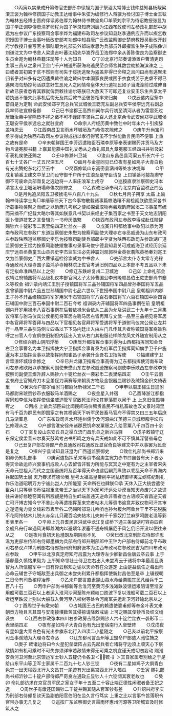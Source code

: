 <!-- { "loadSidebar": true } -->
　　○丙寅以实录成升纂修官吏部郎中徐旭为国子祭酒太常博士钱仲益知县杨觏梁灒王褒为翰林修撰国子助教王达给事中朱弦为编修行人蒋骥为检讨国子博士金玉铉为翰林五经博士晋府伴读苏伯厚为翰林侍书教谕角□羊荣刘宗平为待诏教授张显为国子学正训导傅贵清罗师程为国子学录知府刘辰为江西布政使司左参政礼部郎中胡远为左参议广东按察司佥事李烨为福建布政司左参议知县赵季通例应升而以疾乞教职授国子博士佥事叶砥改吏部考功郎中知县唐广云改监察御史楚府教授吴勤改开封府学教授升誊写官主事陆颙为礼部员外郎端孝思为兵部员外郎擢监生钟子成陈彝训刘谦沈文为中书舍人梁逢吉叶蕃沈绍先华嵩乔岳卫浩郑中余从善陈俊良为监察御史生员金寔为翰林典籍汪琦等十人为知县
　　○丁卯北京行部奏请添置户曹清吏司主事三员从之泉州卫金门千户械送所获海岛逃民至京师言其数尝劫掠海滨诛之  上曰或者其初窘于贫不然则有司失于绥抚逃聚为盗盖非得已命释之且问曰尚有逃聚未归者乎对曰多有之因遣赉敕往谕之敕曰尔本国家良民或困于衣食或苦于吏虐不得已逃聚海岛劫掠苟活朕念好生恶死人之同情帝皇体天行道视民如子当洗涤前过咸俾自新故已获者悉宥其罪就俾赍敕往谕尔等朕已大赦天下可即还复业安王乐生共享太平若执迷不悟失此事机后悔无及其后敕书至彼皆相率来归矣
　　○戊辰遣内官祭中霤自是为定制  命武安侯郑亨充总兵官武城侯王聦充左副总兵安平侯李远充右副总兵率师驻宣府备御
　　○己巳书谕郡王高煦曰闻尔兵行初至清河从者为雷震死过居庸汝幕中釜鸣皆不祥之徵不可不谨即率骑兵三百人还北京余令武安侯郑亨武城侯王聪安平侯李远总之就驻宣府
　　○命宗人府经历黄中致仕中时年未六十引疾辞盖特恩云
　　○江西南昌卫言雨水坏城垣及门命俟农隙修之
　　○庚午升尚宝司丞李得成为陕西布政司左参议得成初以孝行得官虽不学然能数言民间不便事  上重之故有是命
　　○辛未朝鲜国王李芳远遣陪臣石璘李原等奉表谢赐药并贡马及方物且请冕服书籍  上嘉其能慕中国礼文悉从之命礼部具九章冕服五经四书并钞及彩币表礼俟使还赐之
　　○壬申修滁州卫城
　　○浚山东昌邑县河渠五所长六千七百七十丈各广一丈五尺深五尺
　　○画月与金星同见已位夜有星如鸡子大青白色有光出腾蛇东北行至云中
　　○癸酉修筑山东高密县鸂州等处水决堤岸
　　○甲戌复镇番卫建文中革卫而设守御千户所于庄浪至是守臣请复  上曰镇番地接胡虏守御不可废命兵部亟复之选边将一人率庄浪军士戍守
　　○巡按直隶监察御史冯本清言太仓卫城垣坍塌命俟农隙修之
　　○乙亥改旧承奉司为北京内官监秩正四品
　　○是月免追凤阳五卫被掳屯牛八百八十九头
　　○秋七月丙子朔享  太庙  上谕翰林侍读学士角□羊缙等曰天下古今事物散载诸事篇帙浩穰不易检阅朕欲悉采各书所载事物类聚之而统之以韵庶几考察之便如探囊取物再尝观韵府回溪二书事虽有统而采摘不广纪载大略尔等其如朕意凡书契以来经史子集百家之书至于天文地志阴阳医卜僧道技艺之言备辑为一书毋厌浩繁
　　○陕西布政司左参政李得成赴任陛辞赐钞六十锭彩币二表里绢四疋纻丝衣一袭
　　○戊寅升科都给事中欧阳以恭为河南布政司左参政广东道监察御史朱懋为按察司副使大理寺右寺丞戚逊为山东布政司左参政陕西道监察御史李乐为按察司副使兵部郎中李贤为陕西布政司左参政湖广道监察御史王煜为按察司副使擢詹事府录事马俊宁德县知县关可成威海卫试经历余延庆宁远县丞黄童玉山县典史李杰监生汪必先钟震刘观郭林金英张翥陈英杨秦刘寔王文为监察御史广西大曹镇巡检徐崇威为中书舍人
　　○吏部言太仆寺太常寺光禄寺通政司大理寺国子监鸿胪寺翰林院正佐官考满旧例四品以上本部不考五品以下未有定拟命准四品以上之例
　　○修辽东鉄岭复州二卫城池
　　○己卯  上命礼部会议靖江府辅国将军品级礼仪本部官同太子太师曹国公李景隆顺昌伯王佐吏部尚书蹇义等校会  祖训录内靖江王别子授镇国将军三品孙辅国将军四品曾孙奉国将军五品玄曾镇国中尉六品五世孙辅国中尉七品六世以下世授奉国中尉八品  皇朝祖训内郡王子孙不开品级镇国将军岁用米千石辅国将军八百石奉国将军六百石镇国中尉四百石辅国中尉三百石奉国中尉二百石今考  祖训录内开辅国将军四品事例在前  皇明祖训内开岁用禄米八百石事例在后若依禄米合依从二品为允及洪武二十九年十二月集议将军与驸马仪宾公侯相见将军居左驸马居右皆再拜与文武一品至三品相见将军居中各官拜将军答拜与四品以下官相见各官拜将军受遇将军于道驸马仪宾公侯让左并行一品至三品引马侧立四品以下下马内廷出入由左门凡传其言者称镇国将军裔旨称呼之曰官人今宜俱依旧制但内廷出入宜从右门其袍服花样除龙凤文外随宜制用从之
　　○修绍兴府山阴阳浮桥
　　○庚辰升都指挥佥事刘得为山西都指挥同知金吾右卫佥事曹名为本卫指挥使大宁卫指挥佥事肖泰为府军后卫指挥同知旗手卫千户施暹为本卫指挥佥事以故指挥同知崔昌子承袭升金吾右卫指挥使
　　○福建建宁卫言霖潦坏城垣命修之
　　○辛巳升龙骧卫指挥佥事高得为辽东都指挥使河南布政司左参政欧阳以恭按察司副使朱懋山东左参政戚逊按察司副使李乐陕西左参政李贤按察司副使王煜升辞人赐钞六十锭纻丝衣一袭彩币二表里绢四疋
　　○壬午云南孟餋府土官知府刀木旦差侄刀满赛等来朝贡方物及金银器皿赐钞及绒锦金织文绮表里
　　○癸未命户部岁给驸马都尉沐昕禄米二千石
　　○甲申以周王橚生日遣驸马都尉宋琥赍钞币衣服鞍马羊酒赐之
　　○夜金星入井宿
　　○乙酉降浙江都指挥同知李信为指挥使信坐威迫管军官致死法司论其罪落职以闻于  上  上念旧信勋特宥之
　　○丙戌  上谕兵部臣曰比闻民间马价腾贵盖民不得私畜故也汉文景时闾里有马千百为群民有即国家之有其榜谕天下听军民皆畜马官府不得禁又曰三五年后庶几马渐蕃息
　　○广东布政司言水坏连州儒学及河源曲江英德三县城垣廨宇坛庙乞修理从之
　　○户部言淮安徐州诸郡民饥命发粟赈之凡给官粟八千四百四十余石
　　○丁亥复设山东安丘县之渠立浯门昌乐县之新兴马驿
　　○戊子敕镇守辽东保定侯孟善曰尔奏天鼓鸣考占书所鸣之方有兵天戒如此不可不慎其深警省毋怠
　　○己丑复户部左侍郎严奇良通政司右通政丘显官奇良等建文中并以事罢为民至是复之
　　○擢兴宁县试知县汪澄为广西道监察御史
　　○致仕礼部尚书郑沂来朝命仍知礼部事
　　○庚寅遣指挥革来等赍书谕虏主宛力赤书曰自昔有天下者必得天命故运祚兴衰事机成败人心去留皆非智力所能与冥冥之中寔有为之主宰者宋失天命元世祖入而代之立国垂统将及百年得天命也逮后嗣荒纵致以乖乱天命不畀海内兵起国势土崩  天乃眷求有德命我  皇考太祖高皇帝削平祸乱统御华夷立纲陈纪制礼作乐治道昭明万方宁谧此岂人力所能寔  天命所在也肆朕仰承  天休入正大统尝遣使臣朵儿只等赍书币往报重念帝王之治以天下为家可汗远处沙漠当知天命废兴之故遣往来讲好修睦窃闻有所觊觎是特自生衅端盖违天逆命非善者也古语顺天者昌逆天者亡可汗博古知今宁不鉴此今再遣指挥革来完者帖木儿等赍书谕意并致仪物可汗其审之遂遗鬼力赤文绮彩币表里各二仍赐所部马儿哈咱也孙台板台阿鲁台干里不花脱脱不花阿怜帖木儿脱火赤朵儿只藏百哈失帖木儿失剌千千家奴打兰麻罗呵脱老温等彩币表里各一
　　○辛卯上元县耆民言洪武中龙江复成桥下通三条湖湖可容舟四百余艘凡舟行率遇风涛即趋湖内以避顷年淤塞不通舟楫屡厄于风乞仍旧开没以便往来从之
　　○是夜月食初天色澄朗及期阴雨不见
　　○癸巳改北京刑部左侍郎许思温为吏部左侍郎右侍郎墨麟为兵部右侍郎升刑部郎中王钟为户部右侍郎前北平布政司右参议卢祥为刑部右侍郎扬州府知府张本为江西布政司右参政房吉为四川布政司右参政
　　○甲午以北京真定府知府吕震为大理寺左少卿新昌伯唐云卒云事  上于藩邸最久慎恪果毅为  上所知命领壮士侍卫左右出入未尝离云于诸将中年最高且勇智为人所信服军中一日有异云察知之谕以天命有在众遂定  上由是益信任之每出师必命云辅世子守城敌至出兵御之未尝失利累升都指挥使新封昌伯至是卒  上辍视朝二日命有司备棺椁冶葬
　　○乙未户部言直隶昆山县水命给粟赈其民凡给兵千二百八十石
　　○丙申户部尚书郁新等言淮河至黄河多浅滩跌波馈运艰阻请至淮安用船可载三百石以上者运入淮河沙河至陈州颍岐口跌波下复以浅船可载二百石以上者运至跌波上别以大船载入黄河至八柳树等处令河南军夫运赴卫河转输北京从之
　　○丁酉周世子有燉来朝
　　○占城国王占巴的赖遣使婆甫郎等奉金叶表文来朝贡方物且言其国与安南接壤数苦其侵掠请降敕戒谕  上可之赐其使钞币及织文绮袭衣
　　○江西右参政张本四川右参政房吉陛辞赐钞人六十锭纻丝衣一袭彩币二表里绢四疋
　　○夜有星如鸡子大青白色有光出奎宿南行入垒壁阵
　　○戊戌夜有星如盏大青白色有光出参旗东北行入四渎二小星随之
　　○己亥以前北平按察司佥事谢勉为大理寺左寺丞
　　○辽东都司言金州等卫蝗命户部遣人驰往捕之
　　○庚子  敕诸边将曰今火星犯垒壁阵占云先起兵者亡诸将守边须上顺天心下察敌情如有机可乘时不可失亦须详审若敌情未得无可乘之机宜谨天戒切勿妄动  赐淮安黄河卫河至北京馈运军士钞人五锭仍令各卫＜锍-釒＞其自家属者别给之于是给山东平山等卫军士家属千二百九十七人钞三锭
　　○夜有二星如鸡子大俱青白色其一出天枢西北行入文昌其一尾迹有光出离宫西北行入瓠瓜
　　○壬寅  赐礼部尚书郑沂钞二十锭户部侍郎严奇良左通政丘显钞人十六锭悯其衰老故也
　　○癸卯  命礼部访求在京官员军民之家女子年十五至二十容止端正德性闲淑者备王妃之选
　　○周世子有燉还国赐钞二千锭并赐其随从官军钞有差
　　○升绍兴府李庆为刑部右侍郎复钦天监副伯阳官伯阳在监久言行笃实  上重之比以言事忤旨落职令官带办事无几复之
　　○巡按广东监察御史言霖雨坏惠州河源等卫所城宜及时修筑从之
